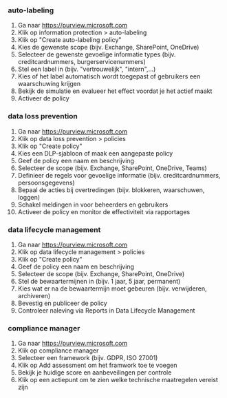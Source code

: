 ### auto-labeling

1. Ga naar https://purview.microsoft.com
2. Klik op information protection > auto-labeling
3. Klik op "Create auto-labeling policy"
4. Kies de gewenste scope (bijv. Exchange, SharePoint, OneDrive)
5. Selecteer de gewenste gevoelige informatie types (bijv. creditcardnummers, burgerservicenummers)
6. Stel een label in (bijv. "vertrouwelijk", "intern",...)
7. Kies of het label automatisch wordt toegepast of gebruikers een waarschuwing krijgen
8. Bekijk de simulatie en evalueer het effect voordat je het actief maakt
9. Activeer de policy


### data loss prevention

1. Ga naar https://purview.microsoft.com
2. Klik op data loss prevention > policies
3. Klik op "Create policy"
4. Kies een DLP-sjabloon of maak een aangepaste policy
5. Geef de policy een naam en beschrijving
6. Selecteer de scope (bijv. Exchange, SharePoint, OneDrive, Teams)
7. Definieer de regels voor gevoelige informatie (bijv. creditcardnummers, persoonsgegevens)
8. Bepaal de acties bij overtredingen (bijv. blokkeren, waarschuwen, loggen)
9. Schakel meldingen in voor beheerders en gebruikers
10. Activeer de policy en monitor de effectiviteit via rapportages


### data lifecycle management

1. Ga naar https://purview.microsoft.com
2. Klik op data lifecycle management > policies
3. Klik op "Create policy"
4. Geef de policy een naam en beschrijving
5. Selecteer de scope (bijv. Exchange, SharePoint, OneDrive)
6. Stel de bewaartermijnen in (bijv. 1 jaar, 5 jaar, permanent)
7. Kies wat er na de bewaartermijn moet gebeuren (bijv. verwijderen, archiveren)
8. Bevestig en publiceer de policy
9. Controleer naleving via Reports in Data Lifecycle Management

### compliance manager

1. Ga naar https://purview.microsoft.com
2. Klik op compliance manager
3. Selecteer een framework (bijv. GDPR, ISO 27001)
4. Klik op Add assessment om het framwork toe te voegen
5. Bekijk je huidige score en aanbeveilingen per controle
6. Klik op een actiepunt om te zien welke technische maatregelen vereist zijn 
